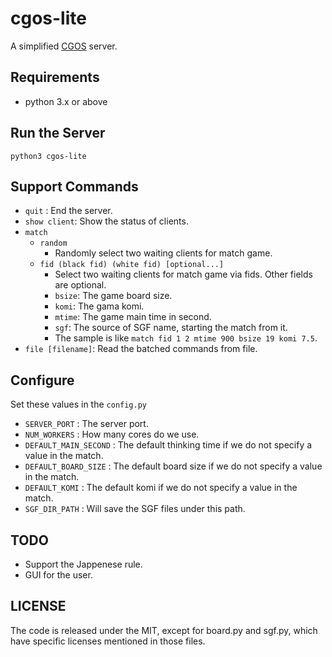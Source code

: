 # cgos-lite

A simplified [CGOS](https://github.com/zakki/cgos) server.

## Requirements

* python 3.x or above

## Run the Server

    python3 cgos-lite

## Support Commands

* ```quit``` : End the server.
* ```show client```: Show the status of clients.
* ```match```
    * ```random```
        * Randomly select two waiting clients for match game.
    * ```fid (black fid) (white fid) [optional...]```
        * Select two waiting clients for match game via fids. Other fields are optional.
        * ```bsize```: The game board size.
        * ```komi```: The gama komi.
        * ```mtime```: The game main time in second.
        * ```sgf```: The source of SGF name, starting the match  from it.
        * The sample is like ```match fid 1 2 mtime 900 bsize 19 komi 7.5```.
* ```file [filename]```: Read the batched commands from file.

## Configure

Set these values in the ```config.py```

* ```SERVER_PORT``` : The server port.
* ```NUM_WORKERS``` : How many cores do we use.
* ```DEFAULT_MAIN_SECOND``` : The default thinking time if we do not specify a value in the match.
* ```DEFAULT_BOARD_SIZE``` : The default board size if we do not specify a value in the match.
* ```DEFAULT_KOMI``` : The default komi if we do not specify a value in the match.
* ```SGF_DIR_PATH``` : Will save the SGF files under this path.

## TODO

* Support the Jappenese rule.
* GUI for the user.

## LICENSE

The code is released under the MIT, except for board.py and sgf.py, which have specific licenses mentioned in those files.
